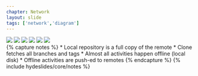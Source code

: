```yaml
---
chapter: Network
layout: slide
tags: ['network','diagram']
---
```


<div class="diagram-group">
	<img class="diagram" src="assets/diagrams/remotes/push-fetch-pull-01.png">
	<img class="diagram fragment" src="assets/diagrams/remotes/push-fetch-pull-02.png">
	<img class="diagram fragment" src="assets/diagrams/remotes/push-fetch-pull-03.png">
    <img class="diagram fragment" src="assets/diagrams/remotes/push-fetch-pull-04.png">
    <img class="diagram fragment" src="assets/diagrams/remotes/push-fetch-pull-05.png">
    <img class="diagram fragment" src="assets/diagrams/remotes/push-fetch-pull-06.png">
</div>
{% capture notes %}
* Local repository is a full copy of the remote 
* Clone fetches all branches and tags 
* Almost all activities happen offline (local disk) 
* Offline activities are push-ed to remotes
{% endcapture %}
{% include hydeslides/core/notes %}